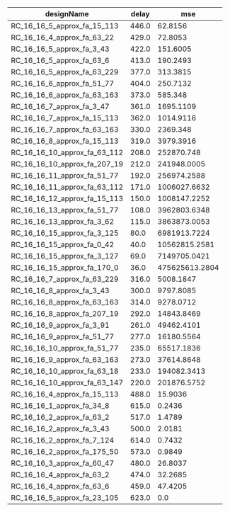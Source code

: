 | designName                   | delay | mse            |
| ---------------------------- | ----- | -------------- |
| RC_16_16_5_approx_fa_15_113  | 446.0 | 62.8156        |
| RC_16_16_4_approx_fa_63_22   | 429.0 | 72.8053        |
| RC_16_16_5_approx_fa_3_43    | 422.0 | 151.6005       |
| RC_16_16_5_approx_fa_63_6    | 413.0 | 190.2493       |
| RC_16_16_5_approx_fa_63_229  | 377.0 | 313.3815       |
| RC_16_16_6_approx_fa_51_77   | 404.0 | 250.7132       |
| RC_16_16_6_approx_fa_63_163  | 373.0 | 585.348        |
| RC_16_16_7_approx_fa_3_47    | 361.0 | 1695.1109      |
| RC_16_16_7_approx_fa_15_113  | 362.0 | 1014.9116      |
| RC_16_16_7_approx_fa_63_163  | 330.0 | 2369.348       |
| RC_16_16_8_approx_fa_15_113  | 319.0 | 3979.3916      |
| RC_16_16_10_approx_fa_63_112 | 208.0 | 252870.748     |
| RC_16_16_10_approx_fa_207_19 | 212.0 | 241948.0005    |
| RC_16_16_11_approx_fa_51_77  | 192.0 | 256974.2588    |
| RC_16_16_11_approx_fa_63_112 | 171.0 | 1006027.6632   |
| RC_16_16_12_approx_fa_15_113 | 150.0 | 1008147.2252   |
| RC_16_16_13_approx_fa_51_77  | 108.0 | 3962803.6348   |
| RC_16_16_13_approx_fa_3_62   | 115.0 | 3863873.0053   |
| RC_16_16_15_approx_fa_3_125  | 80.0  | 6981913.7224   |
| RC_16_16_15_approx_fa_0_42   | 40.0  | 10562815.2581  |
| RC_16_16_15_approx_fa_3_127  | 69.0  | 7149705.0421   |
| RC_16_16_15_approx_fa_170_0  | 36.0  | 475625613.2804 |
| RC_16_16_7_approx_fa_63_229  | 316.0 | 5008.1847      |
| RC_16_16_8_approx_fa_3_43    | 300.0 | 9797.8085      |
| RC_16_16_8_approx_fa_63_163  | 314.0 | 9278.0712      |
| RC_16_16_8_approx_fa_207_19  | 292.0 | 14843.8469     |
| RC_16_16_9_approx_fa_3_91    | 261.0 | 49462.4101     |
| RC_16_16_9_approx_fa_51_77   | 277.0 | 16180.5564     |
| RC_16_16_10_approx_fa_51_77  | 235.0 | 65517.1836     |
| RC_16_16_9_approx_fa_63_163  | 273.0 | 37614.8648     |
| RC_16_16_10_approx_fa_63_18  | 233.0 | 194082.3413    |
| RC_16_16_10_approx_fa_63_147 | 220.0 | 201876.5752    |
| RC_16_16_4_approx_fa_15_113  | 488.0 | 15.9036        |
| RC_16_16_1_approx_fa_34_8    | 615.0 | 0.2436         |
| RC_16_16_2_approx_fa_63_2    | 517.0 | 1.4789         |
| RC_16_16_2_approx_fa_3_43    | 500.0 | 2.0181         |
| RC_16_16_2_approx_fa_7_124   | 614.0 | 0.7432         |
| RC_16_16_2_approx_fa_175_50  | 573.0 | 0.9849         |
| RC_16_16_3_approx_fa_60_47   | 480.0 | 26.8037        |
| RC_16_16_4_approx_fa_63_2    | 474.0 | 32.2685        |
| RC_16_16_4_approx_fa_63_6    | 459.0 | 47.4205        |
| RC_16_16_5_approx_fa_23_105  | 623.0 | 0.0            |
